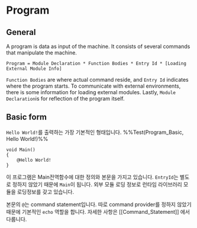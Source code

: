 # Program

## General
A program is data as input of the machine. It consists of several commands that manipulate the machine.

```
Program = Module Declaration * Function Bodies * Entry Id * [Loading External Module Info]
``` 

`Function Bodies` are where actual command reside, and `Entry Id` indicates where the program starts.  To communicate with external environments, there is some information for loading external modules. Lastly, `Module Declaration`is for reflection of the program itself.
## Basic form

`Hello World!`를 출력하는 가장 기본적인 형태입니다.
%%Test(Program_Basic, Hello World!)%%
```
void Main()
{
    @Hello World!
}
```

이 프로그램은 Main전역함수에 대한 정의와 본문을 가지고 있습니다. `EntryId`는 별도로 정하지 않았기 때문에 `Main`이 됩니다. 외부 모듈 로딩 정보로 런타임 라이브러리 모듈을 로딩정보를 갖고 있습니다.

본문의 `@`는 command statement입니다. 따로 command provider를 정하지 않았기 때문에 기본적인 `echo` 역할을 합니다. 자세한 사항은 [[Command_Statement]] 에서 다룹니다. 